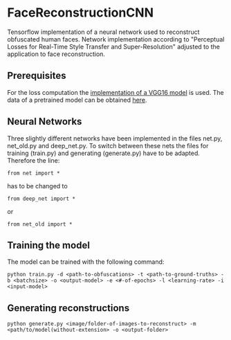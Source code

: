 # FaceReconstructionCNN

Tensorflow implementation of a neural network used to reconstruct obfuscated human faces. Network implementation according to "Perceptual Losses for Real-Time Style Transfer and Super-Resolution" adjusted to the application to face reconstruction.

## Prerequisites

For the loss computation the [implementation of a VGG16 model](https://github.com/machrisaa/tensorflow-vgg) is used. The data of a pretrained model can be obtained [here](https://mega.nz/#!YU1FWJrA!O1ywiCS2IiOlUCtCpI6HTJOMrneN-Qdv3ywQP5poecM).

## Neural Networks

Three slightly different networks have been implemented in the files net.py, net_old.py and deep_net.py. To switch between these nets the files for training (train.py) and generating (generate.py) have to be adapted. Therefore the line:
```  
from net import *
```
has to be changed to
```
from deep_net import *
```
or
```
from net_old import *
```

## Training the model

The model can be trained with the following command:
```
python train.py -d <path-to-obfuscations> -t <path-to-ground-truths> -b <batchsize> -o <output-model> -e <#-of-epochs> -l <learning-rate> -i <input-model>
```

## Generating reconstructions
```
python generate.py <image/folder-of-images-to-reconstruct> -m <path/to/model(without-extension> -o <output-folder>
